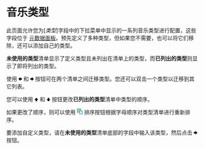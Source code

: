 # 音乐类型

此页面允许您为[*类型*]字段中的下拉菜单中显示的一系列音乐类型进行配置，这些字段位于 [元数据面板](/Manual/basic_concepts/the_lister/metadata_pane.zh.md)。预先定义了多种类型，但如果您不需要，也可以将它们移除，还可以添加自己的类型。

**未使用的类型**清单显示了定义类型且未列出在清单上的类型，而**已列出的类型**则显示了即将列出的类型。

使用 ![](/Manual/images/media/13/arrow_left.png) 和 ![](/Manual/images/media/13/arrow_right.png) 按钮可在两个清单之间迁移类型。您还可以双击一个类型以迁移到其它列表。

您可以使用 ![](/Manual/images/media/13/arrow_up.png) 和 ![](/Manual/images/media/13/arrow_down.png) 按钮更改**已列出的类型**清单中类型的顺序。

如果更改了顺序，则可以使用 ![](/Manual/images/media/13/sort_button.png) 排序按钮根据字母顺序对类型清单进行重新排序。

要添加自定义类型，请在**未使用的类型**清单底部的字段中输入该类型，然后点击 ![](/Manual/images/media/13/arrow_right.png) 按钮。